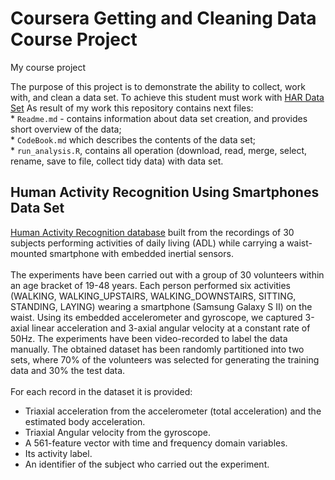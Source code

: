 # Coursera Getting and Cleaning Data Course Project
My course project

The purpose of this project is to demonstrate the ability to collect, work with, and clean a data set.
To achieve this student must work with [HAR Data Set](#Human-Activity-Recognition-Using-Smartphones-Data-Set)
As result of my work this repository contains next files:
</br>* `Readme.md` - contains information about data set creation, and provides short overview of the data;
</br>* `CodeBook.md` which describes the contents of the data set; 
</br>* `run_analysis.R`, contains all operation (download, read, merge, select, rename, save to file, collect tidy data) with data set. 


## <a>Human Activity Recognition Using Smartphones Data Set</a>
[Human Activity Recognition database](http://archive.ics.uci.edu/ml/datasets/Human+Activity+Recognition+Using+Smartphones) built from the recordings of 30 subjects performing activities of daily living (ADL) while carrying a waist-mounted smartphone with embedded inertial sensors.</br></br>
The experiments have been carried out with a group of 30 volunteers within an age bracket of 19-48 years. Each person performed six activities (WALKING, WALKING_UPSTAIRS, WALKING_DOWNSTAIRS, SITTING, STANDING, LAYING) wearing a smartphone (Samsung Galaxy S II) on the waist. Using its embedded accelerometer and gyroscope, we captured 3-axial linear acceleration and 3-axial angular velocity at a constant rate of 50Hz. The experiments have been video-recorded to label the data manually. The obtained dataset has been randomly partitioned into two sets, where 70% of the volunteers was selected for generating the training data and 30% the test data. </br></br>
For each record in the dataset it is provided:
- Triaxial acceleration from the accelerometer (total acceleration) and the estimated body acceleration.
- Triaxial Angular velocity from the gyroscope.
- A 561-feature vector with time and frequency domain variables.
- Its activity label.
- An identifier of the subject who carried out the experiment.
